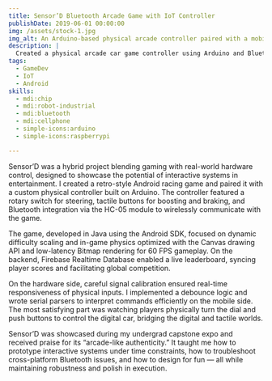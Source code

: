 ```yaml
---
title: Sensor’D Bluetooth Arcade Game with IoT Controller
publishDate: 2019-06-01 00:00:00
img: /assets/stock-1.jpg
img_alt: An Arduino-based physical arcade controller paired with a mobile game
description: |
  Created a physical arcade car game controller using Arduino and Bluetooth HC05, integrating it with a custom Android game built from scratch.
tags:
  - GameDev
  - IoT
  - Android
skills:
  - mdi:chip
  - mdi:robot-industrial
  - mdi:bluetooth
  - mdi:cellphone
  - simple-icons:arduino
  - simple-icons:raspberrypi

---
```


Sensor’D was a hybrid project blending gaming with real-world hardware control, designed to showcase the potential of interactive systems in entertainment. I created a retro-style Android racing game and paired it with a custom physical controller built on Arduino. The controller featured a rotary switch for steering, tactile buttons for boosting and braking, and Bluetooth integration via the HC-05 module to wirelessly communicate with the game.

The game, developed in Java using the Android SDK, focused on dynamic difficulty scaling and in-game physics optimized with the Canvas drawing API and low-latency Bitmap rendering for 60 FPS gameplay. On the backend, Firebase Realtime Database enabled a live leaderboard, syncing player scores and facilitating global competition.

On the hardware side, careful signal calibration ensured real-time responsiveness of physical inputs. I implemented a debounce logic and wrote serial parsers to interpret commands efficiently on the mobile side. The most satisfying part was watching players physically turn the dial and push buttons to control the digital car, bridging the digital and tactile worlds.

Sensor’D was showcased during my undergrad capstone expo and received praise for its “arcade-like authenticity.” It taught me how to prototype interactive systems under time constraints, how to troubleshoot cross-platform Bluetooth issues, and how to design for fun — all while maintaining robustness and polish in execution.

